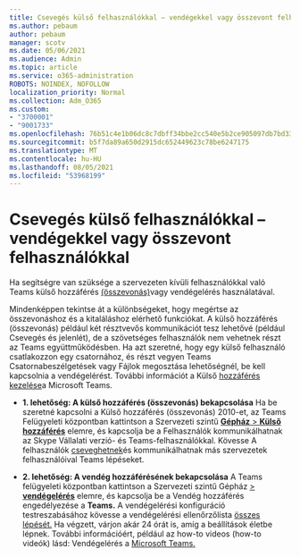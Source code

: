 ```yaml
---
title: Csevegés külső felhasználókkal – vendégekkel vagy összevont felhasználókkal
ms.author: pebaum
author: pebaum
manager: scotv
ms.date: 05/06/2021
ms.audience: Admin
ms.topic: article
ms.service: o365-administration
ROBOTS: NOINDEX, NOFOLLOW
localization_priority: Normal
ms.collection: Adm_O365
ms.custom:
- "3700001"
- "9001733"
ms.openlocfilehash: 76b51c4e1b06dc8c7dbff34bbe2cc540e5b2ce905097db7bd33ff2884d8a5469
ms.sourcegitcommit: b5f7da89a650d2915dc652449623c78be6247175
ms.translationtype: MT
ms.contentlocale: hu-HU
ms.lasthandoff: 08/05/2021
ms.locfileid: "53968199"
---
```

# <a name="chat-with-external-users---guests-or-federated-users"></a>Csevegés külső felhasználókkal – vendégekkel vagy összevont felhasználókkal

Ha segítségre van szüksége a szervezeten kívüli felhasználókkal való Teams külső hozzáférés [(összevonás)](/microsoftteams/manage-external-access#external-access-vs-guest-access)vagy vendégelérés használatával.

Mindenképpen tekintse át a különbségeket, hogy megértse az összevonáshoz és a kitaláláshoz elérhető funkciókat. A külső hozzáférés (összevonás) például két résztvevős kommunikációt tesz lehetővé (például Csevegés és jelenlét), de a szövetséges felhasználók nem vehetnek részt az Teams együttműködésben. Ha azt szeretné, hogy egy külső felhasználó csatlakozzon egy csatornához, és részt vegyen Teams Csatornabeszélgetések vagy Fájlok megosztása lehetőségnél, be kell kapcsolnia a vendégelérést. További információt a Külső [hozzáférés kezelése](/microsoftteams/manage-external-access#external-access-vs-guest-access)a Microsoft Teams.

- **1. lehetőség: A külső hozzáférés (összevonás) bekapcsolása** Ha be szeretné kapcsolni a Külső hozzáférés (összevonás) 2010-et, az Teams Felügyeleti központban kattintson a Szervezeti szintű [ **Gépház**  >  **Külső hozzáférés**](https://admin.teams.microsoft.com/company-wide-settings/external-communications) elemre, és kapcsolja be a Felhasználók kommunikálhatnak az Skype Vállalati verzió- és Teams-felhasználókkal.  Kövesse A felhasználók [cseveghetnek](/microsoftteams/manage-external-access#let-your-teams-users-chat-and-communicate-with-users-in-another-organization)és kommunikálhatnak más szervezetek felhasználóival Teams lépéseket.

- **2. lehetőség: A vendég hozzáférésének bekapcsolása** A Teams felügyeleti központban kattintson a Szervezeti szintű Gépház [   >  **vendégelérés**](https://admin.teams.microsoft.com/company-wide-settings/guest-configuration) elemre, és kapcsolja be a Vendég hozzáférés engedélyezése a **Teams.** A vendégelérési konfiguráció testreszabásához kövesse a vendégelérési ellenőrzőlista [összes lépését.](/microsoftteams/guest-access-checklist) Ha végzett, várjon akár 24 órát is, amíg a beállítások életbe lépnek. További információért, például az how-to videos (how-to videók) lásd: Vendégelérés a [Microsoft Teams.](/microsoftteams/guest-access)